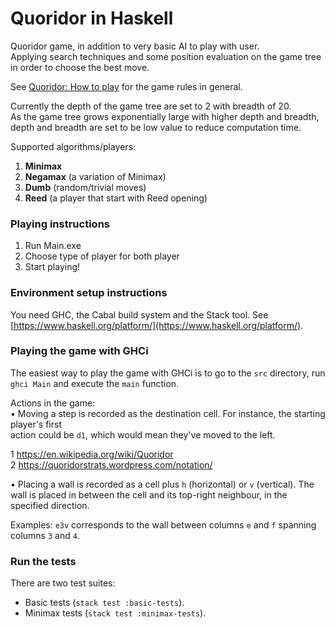 # Quoridor in Haskell 

Quoridor game, in addition to very basic AI to play with user.  
Applying search techniques and some position evaluation on the game tree in order to choose the best move.

See [Quoridor: How to play](https://www.ultraboardgames.com/quoridor/game-rules.php) for the game rules in general.

Currently the depth of the game tree are set to 2 with breadth of 20.  
As the game tree grows exponentially large with higher depth and breadth, depth and breadth are set to be low value to reduce computation time.

Supported algorithms/players:

1. **Minimax**
2. **Negamax** (a variation of Minimax)
3. **Dumb** (random/trivial moves)
4. **Reed** (a player that start with Reed opening)
   
### Playing instructions

1. Run Main.exe
2. Choose type of player for both player
3. Start playing!
   
### Environment setup instructions 

You need GHC, the Cabal build system and the Stack tool. See [https://www.haskell.org/platform/](https://www.haskell.org/platform/). 

### Playing the game with GHCi 

The easiest way to play the game with GHCi is to go to the `src` directory, run `ghci Main` and execute the `main` function.

Actions in the game:  
• Moving a step is recorded as the destination cell. For instance, the starting player's first  
action could be `d1`, which would mean they've moved to the left.  

1 https://en.wikipedia.org/wiki/Quoridor  
2 https://quoridorstrats.wordpress.com/notation/  
  
• Placing a wall is recorded as a cell plus `h` (horizontal) or `v` (vertical). The wall is placed
in between the cell and its top-right neighbour, in the specified direction.  

Examples:
 `e3v` corresponds to the wall between columns `e` and `f` spanning columns `3` and `4`.

### Run the tests 

There are two test suites:
* Basic tests (`stack test :basic-tests`).
* Minimax tests (`stack test :minimax-tests`).
